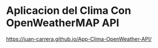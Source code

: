 # Aplicacion del Clima Con OpenWeatherMAP API

https://juan-carrera.github.io/App-Clima-OpenWeather-API/

